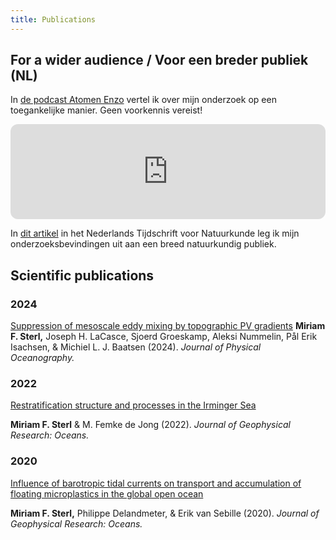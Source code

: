 ```yaml
---
title: Publications
---
```


## For a wider audience / Voor een breder publiek (NL)

In [de podcast Atomen Enzo](https://open.spotify.com/episode/5YXl87AcZRDeP7izwNGpjT?si=aa84291faa184f2a) vertel ik over mijn onderzoek op een toegankelijke manier. Geen voorkennis vereist!

<iframe style="border-radius:12px" src="https://open.spotify.com/embed/episode/5YXl87AcZRDeP7izwNGpjT?utm_source=generator&theme=0" width="100%" height="152" frameBorder="0" allowfullscreen="" allow="autoplay; clipboard-write; encrypted-media; fullscreen; picture-in-picture" loading="lazy"></iframe>

In [dit artikel](https://www.ntvn.nl/media/files/Eerste_prijs_2024_def.pdf) in het Nederlands Tijdschrift voor Natuurkunde leg ik mijn onderzoeksbevindingen uit aan een breed natuurkundig publiek.

## Scientific publications

### 2024
[Suppression of mesoscale eddy mixing by topographic PV gradients](https://journals.ametsoc.org/view/journals/phoc/54/5/JPO-D-23-0142.1.xml)
**Miriam F. Sterl,** Joseph H. LaCasce, Sjoerd Groeskamp, Aleksi Nummelin, Pål Erik Isachsen, \& Michiel L. J. Baatsen (2024). *Journal of Physical Oceanography.*


### 2022
[Restratification structure and processes in the Irminger Sea](https://agupubs.onlinelibrary.wiley.com/doi/10.1029/2022JC019126)

**Miriam F. Sterl** \& M. Femke de Jong (2022). *Journal of Geophysical Research: Oceans.*


### 2020
[Influence of barotropic tidal currents on transport and accumulation of floating microplastics in the global open ocean](https://agupubs.onlinelibrary.wiley.com/doi/10.1029/2019JC015583)

**Miriam F. Sterl,** Philippe Delandmeter, \& Erik van Sebille (2020). *Journal of Geophysical Research: Oceans.*